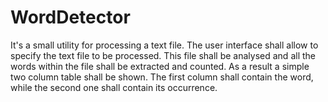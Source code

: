# WordDetector

It's a small utility for processing a text file.
The user interface shall allow to specify the text file to be processed.
This file shall be analysed and all the words within the file shall be extracted and counted.
As a result a simple two column table shall be shown.
The first column shall contain the word, while the second one shall contain its occurrence.
